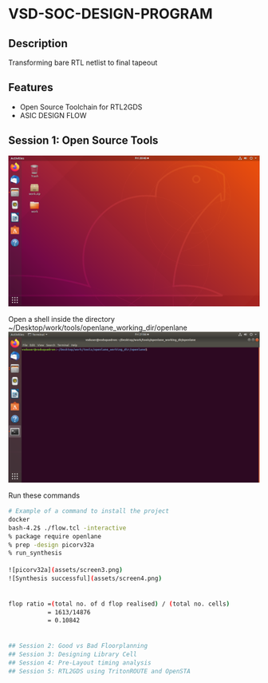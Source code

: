 
# VSD-SOC-DESIGN-PROGRAM

## Description
Transforming bare RTL netlist to final tapeout

## Features
- Open Source Toolchain for RTL2GDS
- ASIC DESIGN FLOW

## Session 1: Open Source Tools
![Home screen](assets/screen1.png)

Open a shell inside the directory  ~/Desktop/work/tools/openlane_working_dir/openlane
![Application Screenshot](assets/screen2.png)

Run these commands
```bash
# Example of a command to install the project
docker
bash-4.2$ ./flow.tcl -interactive
% package require openlane
% prep -design picorv32a
% run_synthesis

![picorv32a](assets/screen3.png)
![Synthesis successful](assets/screen4.png)


flop ratio =(total no. of d flop realised) / (total no. cells)
           = 1613/14876
           = 0.10842


## Session 2: Good vs Bad Floorplanning
## Session 3: Designing Library Cell
## Session 4: Pre-Layout timing analysis
## Session 5: RTL2GDS using TritonROUTE and OpenSTA


